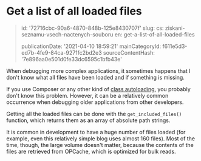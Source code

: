 Get a list of all loaded files
==============================

> id: '72716cbc-90a6-4870-848b-125e8430707f'
> slug:
> 	cs: ziskani-seznamu-vsech-nactenych-souboru
> 	en: get-a-list-of-all-loaded-files
> 
> publicationDate: '2021-04-10 18:59:21'
> mainCategoryId: f611e5d3-ed7b-4fe9-84ca-9271fc2bd2e3
> sourceContentHash: '7e896aa0e501d0fe33dc6595c1bfb43e'

When debugging more complex applications, it sometimes happens that I don't know what all files have been loaded and if something is missing.

If you use Composer or any other kind of <a href="/autoloading-trid">class autoloading</a>, you probably don't know this problem. However, it can be a relatively common occurrence when debugging older applications from other developers.

Getting all the loaded files can be done with the `get_included_files()` function, which returns them as an array of absolute path strings.

It is common in development to have a huge number of files loaded (for example, even this relatively simple blog uses almost 160 files). Most of the time, though, the large volume doesn't matter, because the contents of the files are retrieved from OPCache, which is optimized for bulk reads.
